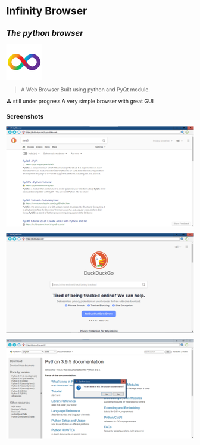 # Infinity Browser
## _The python browser_

![Icon](https://raw.githubusercontent.com/CYB3R-G0D/Infinity-Browser/main/res/ico.png)

> A Web Browser Built using python and PyQt module.

⚠️ still under progress
A very simple browser with great GUI

### Screenshots

![Screenshot 1](https://raw.githubusercontent.com/CYB3R-G0D/Infinity-Browser/main/img/screenshot-01.png)

![Screenshot 2](https://raw.githubusercontent.com/CYB3R-G0D/Infinity-Browser/main/img/screenshot-02.png)

![Screenshot 3](https://raw.githubusercontent.com/CYB3R-G0D/Infinity-Browser/main/img/screenshot-03.png)
